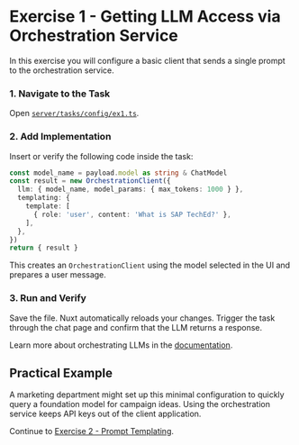 # Exercise 1 - Getting LLM Access via Orchestration Service

In this exercise you will configure a basic client that sends a single prompt to the orchestration service.

### 1. Navigate to the Task

Open [`server/tasks/config/ex1.ts`](../../server/tasks/config/ex1.ts).

### 2. Add Implementation

Insert or verify the following code inside the task:

```typescript
const model_name = payload.model as string & ChatModel
const result = new OrchestrationClient({
  llm: { model_name, model_params: { max_tokens: 1000 } },
  templating: {
    template: [
      { role: 'user', content: 'What is SAP TechEd?' },
    ],
  },
})
return { result }
```

This creates an `OrchestrationClient` using the model selected in the UI and prepares a user message.

### 3. Run and Verify

Save the file. Nuxt automatically reloads your changes. Trigger the task through the chat page and confirm that the LLM returns a response.

Learn more about orchestrating LLMs in the [documentation](https://sap.github.io/ai-sdk/docs/js/overview-cloud-sdk-for-ai-js).

## Practical Example

A marketing department might set up this minimal configuration to quickly query a foundation model for campaign ideas. Using the orchestration service keeps API keys out of the client application.

Continue to [Exercise 2 - Prompt Templating](../ex2/README.md).
